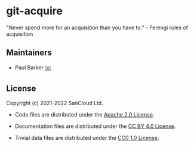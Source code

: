<!--
Copyright (c) 2022 SanCloud Ltd
SPDX-License-Identifier: CC-BY-4.0
-->

# git-acquire

"Never spend more for an acquisition than you have to." - Ferengi rules of acquisition

## Maintainers

* Paul Barker
  [:envelope:](mailto:paul.barker@sancloud.com)

## License

Copyright (c) 2021-2022 SanCloud Ltd.

* Code files are distributed under the
  [Apache 2.0 License](https://tldrlegal.com/license/apache-license-2.0-(apache-2.0)).

* Documentation files are distributed under the
  [CC BY 4.0 License](https://tldrlegal.com/license/creative-commons-attribution-4.0-international-(cc-by-4)).

* Trivial data files are distributed under the
  [CC0 1.0 License](https://tldrlegal.com/license/creative-commons-cc0-1.0-universal).
